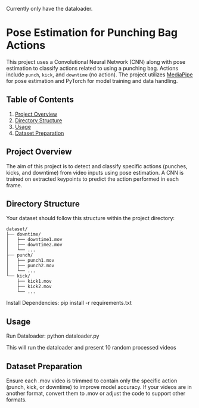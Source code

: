 Currently only have the dataloader.

# Pose Estimation for Punching Bag Actions

This project uses a Convolutional Neural Network (CNN) along with pose estimation to classify actions related to using a punching bag. Actions include `punch`, `kick`, and `downtime` (no action). The project utilizes [MediaPipe](https://google.github.io/mediapipe/) for pose estimation and PyTorch for model training and data handling.

## Table of Contents
1. [Project Overview](#project-overview)
2. [Directory Structure](#directory-structure)
3. [Usage](#usage)
4. [Dataset Preparation](#dataset-preparation)


## Project Overview
The aim of this project is to detect and classify specific actions (punches, kicks, and downtime) from video inputs using pose estimation. A CNN is trained on extracted keypoints to predict the action performed in each frame.

## Directory Structure

Your dataset should follow this structure within the project directory:

```plaintext
dataset/
├── downtime/
│   ├── downtime1.mov
│   ├── downtime2.mov
│   └── ...
├── punch/
│   ├── punch1.mov
│   ├── punch2.mov
│   └── ...
└── kick/
    ├── kick1.mov
    ├── kick2.mov
    └── ...
```

Install Dependencies:
pip install -r requirements.txt


## Usage
Run Dataloader:
python dataloader.py

This will run the dataloader and present 10 random processed videos

## Dataset Preparation
Ensure each .mov video is trimmed to contain only the specific action (punch, kick, or downtime) to improve model accuracy.
If your videos are in another format, convert them to .mov or adjust the code to support other formats.

